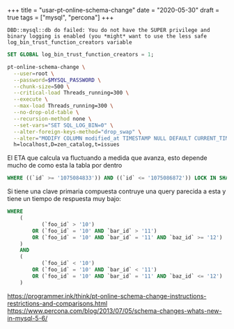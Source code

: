+++
title = "usar-pt-online-schema-change"
date = "2020-05-30"
draft = true
tags = ["mysql", "percona"]
+++

```
DBD::mysql::db do failed: You do not have the SUPER privilege and binary logging is enabled (you *might* want to use the less safe log_bin_trust_function_creators variable
```

```sql
SET GLOBAL log_bin_trust_function_creators = 1;
```

```bash
pt-online-schema-change \
  --user=root \
  --password=$MYSQL_PASSWORD \
  --chunk-size=500 \
  --critical-load Threads_running=300 \
  --execute \
  --max-load Threads_running=300 \
  --no-drop-old-table \
  --recursion-method none \
  --set-vars="SET SQL_LOG_BIN=0" \
  --alter-foreign-keys-method="drop_swap" \
  --alter="MODIFY COLUMN modified_at TIMESTAMP NULL DEFAULT CURRENT_TIMESTAMP ON UPDATE CURRENT_TIMESTAMPs" \
  h=localhost,D=zen_catalog,t=issues
```

El ETA que calcula va fluctuando a medida que avanza, esto depende mucho de como esta la tabla por dentro

```SQL
WHERE ((`id` >= '1075084833')) AND ((`id` <= '1075086872')) LOCK IN SHARE MODE
```

Si tiene una clave primaria compuesta contruye una query parecida a esta y tiene un tiempo de respuesta muy bajo:

```SQL
WHERE
	(
		   (`foo_id` > '10')
		OR (`foo_id` = '10' AND `bar_id` > '11')
		OR (`foo_id` = '10' AND `bar_id` = '11' AND `baz_id` >= '12')
	)
	AND
	(
		   (`foo_id` < '10')
		OR (`foo_id` = '10' AND `bar_id` < '11')
		OR (`foo_id` = '10' AND `bar_id` = '11' AND `baz_id` <= '12')
	)
```

https://programmer.ink/think/pt-online-schema-change-instructions-restrictions-and-comparisons.html
https://www.percona.com/blog/2013/07/05/schema-changes-whats-new-in-mysql-5-6/
